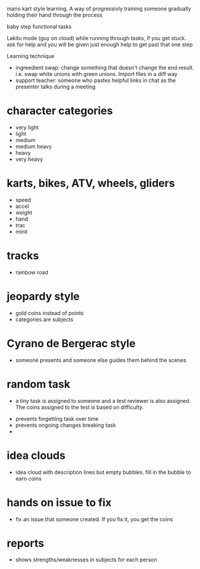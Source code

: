 mario kart style learning. A way of progressivly training someone gradually holding their hand through the process

baby step functional tasks

Lakitu mode (guy on cloud)
while running through tasks, if you get stuck. ask for help and you will be given just enough help to get past that one step

Learning technique
* ingreedient swap: change something that doesn't change the end result. i.e. swap white unions with green unions. Import files in a diff way
* support teacher: someone who pastes helpful links in chat as the presenter talks during a meeting


# character categories
* very light
* light
* medium
* medium heavy
* heavy
* very heavy

# karts, bikes, ATV, wheels, gliders
* speed
* accel
* weight
* hand
* trac
* minit

# tracks
* rainbow road

# jeopardy style
* gold coins instead of points
* categories are subjects

# Cyrano de Bergerac style
* someone presents and someone else guides them behind the scenes

# random task
* a tiny task is assigned to someone and a test reviewer is also assigned. The coins assigned to the test is based on difficulty.
 - prevents forgetting task over time
 - prevents ongoing changes breaking task
 - 

# idea clouds
* idea cloud with description lines but empty bubbles. fill in the bubble to earn coins

# hands on issue to fix
* fix an issue that someone created. If you fix it, you get the coins

# reports
* shows strengths/weaknesses in subjects for each person